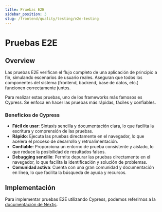 ```yaml
---
title: Pruebas E2E
sidebar_position: 3
slug: /frontend/quality/testing/e2e-testing
---
```


# Pruebas E2E

## Overview

Las pruebas E2E verifican el flujo completo de una aplicación de principio a fin, simulando escenarios de usuario reales. Aseguran que todos los componentes del sistema (frontend, backend, base de datos, etc.) funcionen correctamente juntos.

Para realizar estas pruebas, uno de los frameworks más famosos es Cypress. Se enfoca en hacer las pruebas más rápidas, fáciles y confiables.

### Beneficios de Cypress

- **Fácil de usar**: Sintaxis sencilla y documentación clara, lo que facilita la escritura y comprensión de las pruebas.
- **Rápido**: Ejecuta las pruebas directamente en el navegador, lo que acelera el proceso de desarrollo y retroalimentación.
- **Confiable**: Proporciona un entorno de prueba consistente y aislado, lo que reduce la posibilidad de resultados falsos.
- **Debugging sencillo**: Permite depurar las pruebas directamente en el navegador, lo que facilita la identificación y solución de problemas.
- **Comunidad activa**: Cuenta con una gran comunidad y documentación en línea, lo que facilita la búsqueda de ayuda y recursos.

## Implementación

Para implementar pruebas E2E utilizando Cypress, podemos referirnos a la [documentación de Nextjs](https://nextjs.org/docs/pages/building-your-application/testing/cypress).
